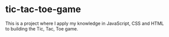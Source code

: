# tic-tac-toe-game
This is a project where I apply my knowledge in JavaScript, CSS and HTML to building the Tic, Tac, Toe game.
